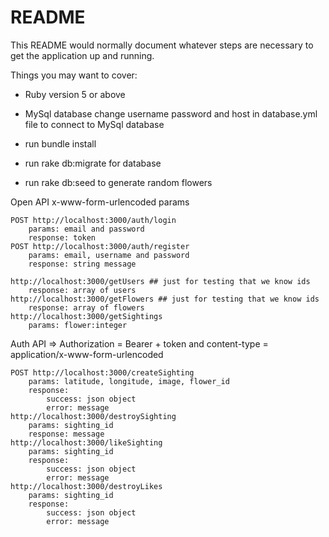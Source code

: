# README

This README would normally document whatever steps are necessary to get the
application up and running.

Things you may want to cover:

* Ruby version 5 or above

* MySql database
change username password and host in database.yml file to connect to MySql database

* run bundle install
* run rake db:migrate for database
* run rake db:seed to generate random flowers

Open API x-www-form-urlencoded params

    POST http://localhost:3000/auth/login
        params: email and password
        response: token
    POST http://localhost:3000/auth/register
        params: email, username and password
        response: string message

    http://localhost:3000/getUsers ## just for testing that we know ids
        response: array of users
    http://localhost:3000/getFlowers ## just for testing that we know ids
        response: array of flowers
    http://localhost:3000/getSightings
        params: flower:integer

Auth API => Authorization = Bearer + token and content-type = application/x-www-form-urlencoded

    POST http://localhost:3000/createSighting
        params: latitude, longitude, image, flower_id
        response:
            success: json object
            error: message
    http://localhost:3000/destroySighting
        params: sighting_id
        response: message
    http://localhost:3000/likeSighting
        params: sighting_id
        response:
            success: json object
            error: message
    http://localhost:3000/destroyLikes
        params: sighting_id
        response:
            success: json object
            error: message
